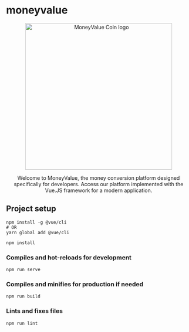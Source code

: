 # moneyvalue
<p align="center"><a href="#" target="_blank"><img src="https://static.vecteezy.com/system/resources/previews/019/051/622/original/gold-coin-money-symbol-icon-png.png" width="400" alt="MoneyValue Coin logo"></a></p>
<p align="center">Welcome to MoneyValue, the money conversion platform designed specifically for developers. Access our platform implemented with the Vue.JS framework for a modern application.</p>

## Project setup

```
npm install -g @vue/cli
# OR
yarn global add @vue/cli
```

```
npm install
```

### Compiles and hot-reloads for development
```
npm run serve
```

### Compiles and minifies for production if needed
```
npm run build
```

### Lints and fixes files
```
npm run lint
```
